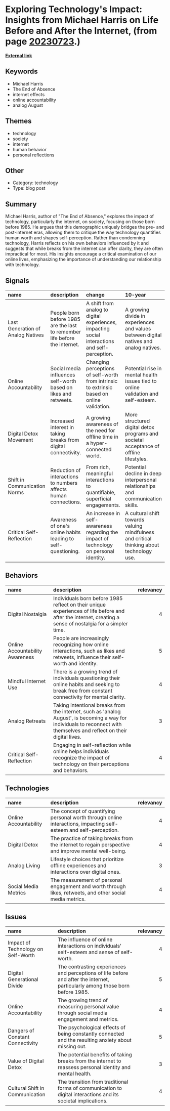 # __Exploring Technology's Impact: Insights from Michael Harris on Life Before and After the Internet__, (from page [20230723](https://kghosh.substack.com/p/20230723).)

__[External link](https://qz.com/252456/what-it-feels-like-to-be-the-last-generation-to-remember-life-before-the-internet)__



## Keywords

* Michael Harris
* The End of Absence
* internet effects
* online accountability
* analog August

## Themes

* technology
* society
* internet
* human behavior
* personal reflections

## Other

* Category: technology
* Type: blog post

## Summary

Michael Harris, author of "The End of Absence," explores the impact of technology, particularly the internet, on society, focusing on those born before 1985. He argues that this demographic uniquely bridges the pre- and post-internet eras, allowing them to critique the way technology quantifies human worth and shapes self-perception. Rather than condemning technology, Harris reflects on his own behaviors influenced by it and suggests that while breaks from the internet can offer clarity, they are often impractical for most. His insights encourage a critical examination of our online lives, emphasizing the importance of understanding our relationship with technology.

## Signals

| name                              | description                                                                | change                                                                                         | 10-year                                                                                  | driving-force                                                                          |   relevancy |
|:----------------------------------|:---------------------------------------------------------------------------|:-----------------------------------------------------------------------------------------------|:-----------------------------------------------------------------------------------------|:---------------------------------------------------------------------------------------|------------:|
| Last Generation of Analog Natives | People born before 1985 are the last to remember life before the internet. | A shift from analog to digital experiences, impacting social interactions and self-perception. | A growing divide in experiences and values between digital natives and analog natives.   | A societal shift towards valuing digital interactions over face-to-face communication. |           4 |
| Online Accountability             | Social media influences self-worth based on likes and retweets.            | Changing perceptions of self-worth from intrinsic to extrinsic based on online validation.     | Potential rise in mental health issues tied to online validation and self-esteem.        | The pervasive culture of social media and its impact on self-perception.               |           5 |
| Digital Detox Movement            | Increased interest in taking breaks from digital connectivity.             | A growing awareness of the need for offline time in a hyper-connected world.                   | More structured digital detox programs and societal acceptance of offline lifestyles.    | The realization of the negative impacts of constant connectivity on mental health.     |           4 |
| Shift in Communication Norms      | Reduction of interactions to numbers affects human connections.            | From rich, meaningful interactions to quantifiable, superficial engagements.                   | Potential decline in deep interpersonal relationships and communication skills.          | The rise of social media and its emphasis on metrics over personal connection.         |           4 |
| Critical Self-Reflection          | Awareness of one's online habits leading to self-questioning.              | An increase in self-awareness regarding the impact of technology on personal identity.         | A cultural shift towards valuing mindfulness and critical thinking about technology use. | The necessity to adapt to a digitally saturated environment.                           |           3 |

## Behaviors

| name                            | description                                                                                                                                                              |   relevancy |
|:--------------------------------|:-------------------------------------------------------------------------------------------------------------------------------------------------------------------------|------------:|
| Digital Nostalgia               | Individuals born before 1985 reflect on their unique experiences of life before and after the internet, creating a sense of nostalgia for a simpler time.                |           4 |
| Online Accountability Awareness | People are increasingly recognizing how online interactions, such as likes and retweets, influence their self-worth and identity.                                        |           5 |
| Mindful Internet Use            | There is a growing trend of individuals questioning their online habits and seeking to break free from constant connectivity for mental clarity.                         |           4 |
| Analog Retreats                 | Taking intentional breaks from the internet, such as 'analog August', is becoming a way for individuals to reconnect with themselves and reflect on their digital lives. |           3 |
| Critical Self-Reflection        | Engaging in self-reflection while online helps individuals recognize the impact of technology on their perceptions and behaviors.                                        |           4 |

## Technologies

| name                  | description                                                                                                       |   relevancy |
|:----------------------|:------------------------------------------------------------------------------------------------------------------|------------:|
| Online Accountability | The concept of quantifying personal worth through online interactions, impacting self-esteem and self-perception. |           4 |
| Digital Detox         | The practice of taking breaks from the internet to regain perspective and improve mental well-being.              |           4 |
| Analog Living         | Lifestyle choices that prioritize offline experiences and interactions over digital ones.                         |           3 |
| Social Media Metrics  | The measurement of personal engagement and worth through likes, retweets, and other social media metrics.         |           4 |

## Issues

| name                               | description                                                                                                                   |   relevancy |
|:-----------------------------------|:------------------------------------------------------------------------------------------------------------------------------|------------:|
| Impact of Technology on Self-Worth | The influence of online interactions on individuals' self-esteem and sense of self-worth.                                     |           4 |
| Digital Generational Divide        | The contrasting experiences and perceptions of life before and after the internet, particularly among those born before 1985. |           5 |
| Online Accountability              | The growing trend of measuring personal value through social media engagement and metrics.                                    |           4 |
| Dangers of Constant Connectivity   | The psychological effects of being constantly connected and the resulting anxiety about missing out.                          |           5 |
| Value of Digital Detox             | The potential benefits of taking breaks from the internet to reassess personal identity and mental health.                    |           3 |
| Cultural Shift in Communication    | The transition from traditional forms of communication to digital interactions and its societal implications.                 |           4 |